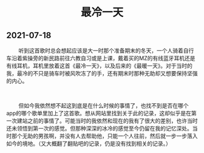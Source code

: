 <h1 align="center">最冷一天</h1>

## 2021-07-18

   听到这首歌时总会想起应该是大一时那个准备期末的冬天，一个人骑着自行车沿着紫操旁的新民路前往六教自习或是上课，戴着买的MZ的有线蓝牙耳机还是有线耳机，耳机里放着这首《最冷一天》，以及后来的《最暖一天》。对于当时的我，最冷的不只是骑车时被风吹冻了的手，还有期末时那种无助却又想要保持坚强的内心。

<br/>

   但如今我依然想不起这到底是在什么时候的事情了，也找不到是否在哪个app的哪个歌单里加上了这首歌。想从网站里找到关于此的记录，这却似乎是在第一次建站之前的事情了。可能当时的我依然和现在的我有了很大的差别，也许当时还未领悟到第一次的感觉。但那种深深的冰冷的感觉至今仍留在我的记忆深处。当时那个无助的男孩啊，并没有人去帮助他，只能一个人往前，然后就一步一步落入如今的境地。（又大概翻了翻贴吧的记录，仍是没有找到相关的记录。）